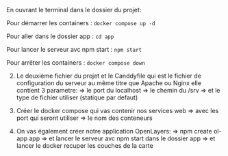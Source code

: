 En ouvrant le terminal dans le dossier du projet:

Pour démarrer les containers :
`docker compose up -d`

Pour aller dans le dossier app :
`cd app`

Pour lancer le serveur avc npm start :
`npm start`

Pour arrêter les containers :
`docker compose down`

2. Le deuxième fichier du projet et le Canddyfile qui est le fichier de configuration du serveur 
au même titre que Apache ou Nginx elle contient 3 parametre: 
    => le port du localhost 
    => le chemin du /srv 
    => et le type de fichier utiliser (statique par defaut)

3. Créer le docker compose qui vas contenir nos services web 
    => avec les port qui seront utiliser 
    => le nom des conteneurs 

4. On vas également créer notre application OpenLayers: 
    => npm create ol-app app
    => et lancer le serveur avc npm start dans le dossier app
    => et lancer le docker recuper les couches de la carte 